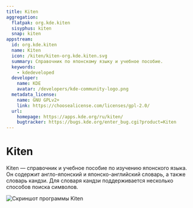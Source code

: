 ```yaml
---
title: Kiten
aggregation:
  flatpak: org.kde.kiten
  sisyphus: kiten
  snap: kiten
appstream:
  id: org.kde.kiten
  name: Kiten
  icon: /kiten/kiten-org.kde.kiten.svg
  summary: Справочник по японскому языку и учебное пособие.
  keywords:
    - kdedeveloped
  developer:
    name: KDE
    avatar: /developers/kde-community-logo.png
  metadata_license:
    name: GNU GPLv2+
    link: https://choosealicense.com/licenses/gpl-2.0/
  url:
    homepage: https://apps.kde.org/ru/kiten/
    bugtracker: https://bugs.kde.org/enter_bug.cgi?product=Kiten
---
```


# Kiten

Kiten — справочник и учебное пособие по изучению японского языка. Он содержит англо-японский и японско-английский словарь, а также словарь кандзи. Для словаря кандзи поддерживается несколько способов поиска символов.

![Скриншот программы Kiten](https://cdn.kde.org/screenshots/kiten/kiten.png)

<!--@include: @apps/.parts/install/content-repo.md-->
<!--@include: @apps/.parts/install/content-flatpak.md-->
<!--@include: @apps/.parts/install/content-snap.md-->
